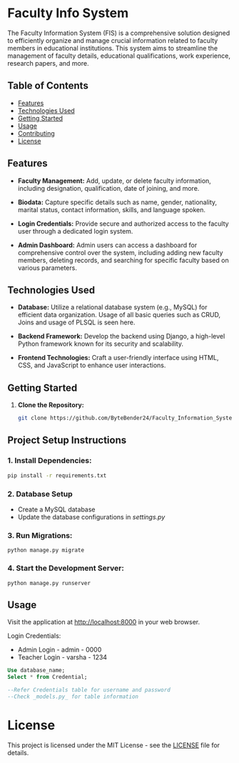 
# Faculty Info System

The Faculty Information System (FIS) is a comprehensive solution designed to efficiently organize and manage crucial information related to faculty members in educational institutions. This system aims to streamline the management of faculty details, educational qualifications, work experience, research papers, and more.

## Table of Contents

- [Features](#features)
- [Technologies Used](#technologies-used)
- [Getting Started](#getting-started)
- [Usage](#usage)
- [Contributing](#contributing)
- [License](#license)

## Features

- **Faculty Management:** Add, update, or delete faculty information, including designation, qualification, date of joining, and more.

- **Biodata:** Capture specific details such as name, gender, nationality, marital status, contact information, skills, and language spoken.

- **Login Credentials:** Provide secure and authorized access to the faculty user through a dedicated login system.

- **Admin Dashboard:** Admin users can access a dashboard for comprehensive control over the system, including adding new faculty members, deleting records, and searching for specific faculty based on various parameters.

## Technologies Used

- **Database:** Utilize a relational database system (e.g., MySQL) for efficient data organization. Usage of all basic queries such as CRUD, Joins and usage of PLSQL is seen here.

- **Backend Framework:** Develop the backend using Django, a high-level Python framework known for its security and scalability.

- **Frontend Technologies:** Craft a user-friendly interface using HTML, CSS, and JavaScript to enhance user interactions.

## Getting Started

1. **Clone the Repository:**
   ```bash
   git clone https://github.com/ByteBender24/Faculty_Information_System.git

## Project Setup Instructions

### 1. Install Dependencies:

```bash
pip install -r requirements.txt 
```

### 2. Database Setup
* Create a MySQL database
* Update the database configurations in _settings.py_

### 3. Run Migrations:

`python manage.py migrate` 


### 4. Start the Development Server:

`python manage.py runserver` 

## Usage

Visit the application at [http://localhost:8000](http://localhost:8000/) in your web browser.

Login Credentials:
* Admin Login - admin - 0000
* Teacher Login - varsha - 1234
```sql
Use database_name;
Select * from Credential;

--Refer Credentials table for username and password
--Check _models.py_ for table information
```

# License

This project is licensed under the MIT License - see the [LICENSE](LICENSE) file for details.

